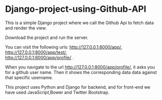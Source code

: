 # Django-project-using-Github-API

This is a simple Django project where we call the Github Api to fetch data and render the view. 

Download the project and run the server.

You can visit the following urls:
http://127.0.0.1:8000/app/,   
http://127.0.0.1:8000/app/test/,   
http://127.0.0.1:8000/app/profile/ .

When you navigate to the url http://127.0.0.1:8000/app/profile/, it asks you for a github user name. Then it shows the corresponding data
data against that specific username.

This project uses Python and Django for backend, and for front-end we have used JavaScript,Bower and Twitter Bootstrap.
